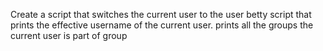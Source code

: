 Create a script that switches the current user to the user betty
script that prints the effective username of the current user.
prints all the groups the current user is part of group
